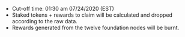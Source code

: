 * Cut-off time: 01:30 am 07/24/2020 (EST)
* Staked tokens + rewards to claim will be calculated and dropped according to the raw data.
* Rewards generated from the twelve foundation nodes will be burnt.
